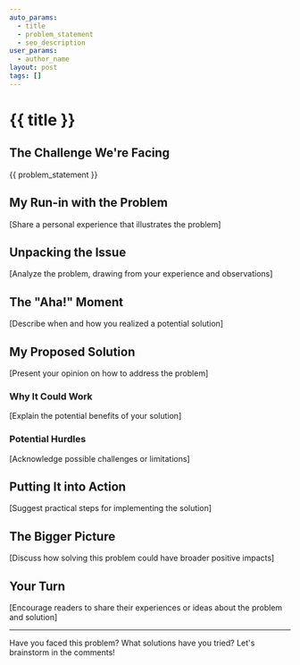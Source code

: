 ```yaml
---
auto_params:
  - title
  - problem_statement
  - seo_description
user_params:
  - author_name
layout: post
tags: []
---
```


# {{ title }}


## The Challenge We're Facing

{{ problem_statement }}

## My Run-in with the Problem

[Share a personal experience that illustrates the problem]

## Unpacking the Issue

[Analyze the problem, drawing from your experience and observations]

## The "Aha!" Moment

[Describe when and how you realized a potential solution]

## My Proposed Solution

[Present your opinion on how to address the problem]

### Why It Could Work

[Explain the potential benefits of your solution]

### Potential Hurdles

[Acknowledge possible challenges or limitations]

## Putting It into Action

[Suggest practical steps for implementing the solution]

## The Bigger Picture

[Discuss how solving this problem could have broader positive impacts]

## Your Turn

[Encourage readers to share their experiences or ideas about the problem and solution]

---

Have you faced this problem? What solutions have you tried? Let's brainstorm in the comments!